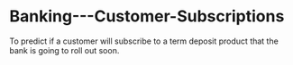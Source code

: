 # Banking---Customer-Subscriptions
To predict if a customer will subscribe to a term deposit product that the bank is going to roll out soon.
